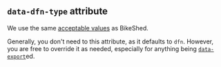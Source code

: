 ## `data-dfn-type` attribute
We use the same [acceptable values](https://tabatkins.github.io/bikeshed/#dfn-types) as BikeShed. 

Generally, you don't need to this attribute, as it defaults to `dfn`. However, you are free to override it as needed, especially for anything being [`data-export`](data-export)ed.